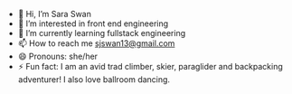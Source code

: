 - 👋 Hi, I’m Sara Swan
- 👀 I’m interested in front end engineering
- 🌱 I’m currently learning fullstack engineering
- 📫 How to reach me sjswan13@gmail.com
- 😄 Pronouns: she/her
- ⚡ Fun fact: I am an avid trad climber, skier, paraglider and backpacking adventurer! I also love ballroom dancing. 

<!---
sjswan13/sjswan13 is a ✨ special ✨ repository because its `README.md` (this file) appears on your GitHub profile.
You can click the Preview link to take a look at your changes.
--->
